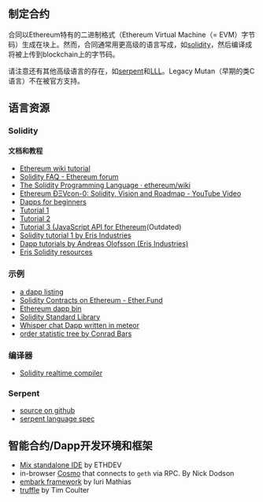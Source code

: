 ## 制定合约
合同以Ethereum特有的二进制格式（Ethereum Virtual Machine（= EVM）字节码）生成在块上。然而，合同通常用更高级的语言写成，如[solidity](https://github.com/ethereum/wiki/wiki/Solidity-Tutorial)，然后编译成将被上传到blockchain上的字节码。

请注意还有其他高级语言的存在，如[serpent](https://github.com/ethereum/wiki/wiki/Serpent)和[LLL](https://github.com/ethereum/cpp-ethereum/wiki)。Legacy Mutan（早期的类C语言）不在被官方支持。

## 语言资源
### Solidity
#### 文档和教程

* [Ethereum wiki tutorial](https://github.com/ethereum/wiki/wiki/Solidity-Tutorial)
* [Solidity FAQ - Ethereum forum](https://forum.ethereum.org/discussion/1460/solidity-faq)
* [The Solidity Programming Language · ethereum/wiki](https://github.com/ethereum/wiki/wiki/The-Solidity-Programming-Language)
* [Ethereum ÐΞVcon-0: Solidity, Vision and Roadmap - YouTube Video](https://www.youtube.com/watch?v=DIqGDNPO5YM)
* [Dapps for beginners](https://dappsforbeginners.wordpress.com/)
* [Tutorial 1](https://forum.ethereum.org/discussion/1634/tutorial-1-your-first-contract/p1 )
* [Tutorial 2](https://forum.ethereum.org/discussion/1635/tutorial-2-rainbow-coin)
* [Tutorial 3 (JavaScript API for Ethereum](https://forum.ethereum.org/discussion/1636/tutorial-3-introduction-to-the-javascript-api)(Outdated)
* [Solidity tutorial 1 by Eris Industries](https://eng.erisindustries.com/tutorials/2015/03/11/solidity-1/)
* [Dapp tutorials by Andreas Olofsson (Eris Industries)](https://www.youtube.com/playlist?list=PL_kFomDrqPoZBu5uxd8OBGColQPYbuz3i)
* [Eris Solidity resources](https://github.com/eris-ltd/solidity-resources)


### 示例
* [a dapp listing](https://github.com/ethereum/wiki/wiki/FAQ#where-can-i-find-example-%C3%90apps)
* [Solidity Contracts on Ethereum - Ether.Fund](https://ether.fund/contracts/solidity)
* [Ethereum dapp bin](https://github.com/ethereum/dapp-bin/)
* [Solidity Standard Library](https://github.com/ethereum/wiki/wiki/Solidity-standard-library)
* [Whisper chat Dapp written in meteor](https://github.com/ethereum/meteor-dapp-whisper-chat-client/tree/master/dist/deploy)
* [order statistic tree by Conrad Bars](https://github.com/drcode/ethereum-order-statistic-treem)

### 编译器
* [Solidity realtime compiler](https://chriseth.github.io/browser-solidity/)

### Serpent
* [source on github](https://github.com/ethereum/serpent)
* [serpent language spec](https://github.com/ethereum/wiki/wiki/Serpent)

## 智能合约/Dapp开发环境和框架

* [Mix standalone IDE](https://github.com/ethereum/wiki/wiki/Mix:-The-DApp-IDE) by ETHDEV
* in-browser [Cosmo](http://meteor-dapp-cosmo.meteor.com/) that connects to `geth` via RPC. By Nick Dodson
* [embark framework](https://github.com/iurimatias/embark-framework/) by Iuri Mathias
* [truffle](https://github.com/ConsenSys/truffle) by Tim Coulter
